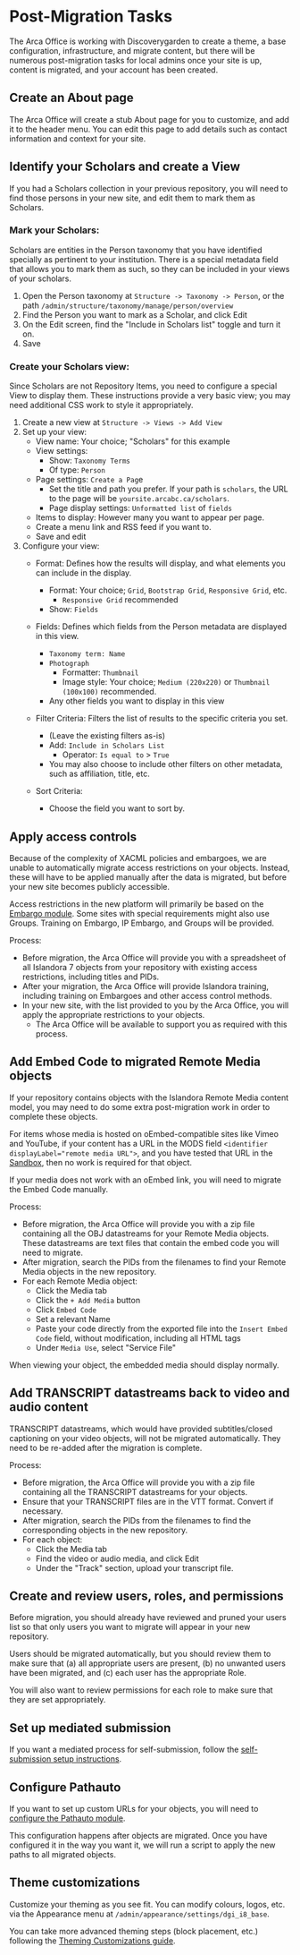 # Post-Migration Tasks

The Arca Office is working with Discoverygarden to create a theme, a base configuration, infrastructure, and migrate content, but there will be numerous post-migration tasks for local admins once your site is up, content is migrated, and your account has been created.

## Create an About page

The Arca Office will create a stub About page for you to customize, and add it to the header menu. You can edit this page to add details such as contact information and context for your site.

## Identify your Scholars and create a View

If you had a Scholars collection in your previous repository, you will need to find those persons in your new site, and edit them to mark them as Scholars.

### Mark your Scholars:

Scholars are entities in the Person taxonomy that you have identified specially as pertinent to your institution. There is a special metadata field that allows you to mark them as such, so they can be included in your views of your scholars.

1. Open the Person taxonomy at `Structure -> Taxonomy -> Person`, or the path `/admin/structure/taxonomy/manage/person/overview`
2. Find the Person you want to mark as a Scholar, and click Edit
3. On the Edit screen, find the "Include in Scholars list" toggle and turn it on.
4. Save

### Create your Scholars view:

Since Scholars are not Repository Items, you need to configure a special View to display them. These instructions provide a very basic view; you may need additional CSS work to style it appropriately.

1. Create a new view at `Structure -> Views -> Add View`
2. Set up your view:
    - View name: Your choice; "Scholars" for this example
    - View settings: 
        - Show: `Taxonomy Terms`
        - Of type: `Person`
    - Page settings: `Create a Pag`e
        - Set the title and path you prefer. If your path is `scholars`, the URL to the page will be `yoursite.arcabc.ca/scholars`.
        - Page display settings: `Unformatted list` of `fields`
    - Items to display: However many you want to appear per page.
    - Create a menu link and RSS feed if you want to.
    - Save and edit
3. Configure your view:
    - Format: Defines how the results will display, and what elements you can include in the display.
        - Format: Your choice; `Grid`, `Bootstrap Grid`, `Responsive Grid`, etc.
            - `Responsive Grid` recommended
        - Show: `Fields`
    - Fields: Defines which fields from the Person metadata are displayed in this view.
        - `Taxonomy term: Name`
        - `Photograph`
            - Formatter: `Thumbnail`
            - Image style: Your choice; `Medium (220x220)` or `Thumbnail (100x100)` recommended.
        - Any other fields you want to display in this view
    - Filter Criteria: Filters the list of results to the specific criteria you set.
         - (Leave the existing filters as-is)
         - Add: `Include in Scholars List`
             - Operator: `Is equal to` > `True`
         - You may also choose to include other filters on other metadata, such as affiliation, title, etc.
             
    - Sort Criteria:
         - Choose the field you want to sort by.


## Apply access controls

Because of the complexity of XACML policies and embargoes, we are unable to automatically migrate access restrictions on your objects. Instead, these will have to be applied manually after the data is migrated, but before your new site becomes publicly accessible.

Access restrictions in the new platform will primarily be based on the [Embargo module](https://github.com/discoverygarden/embargo). Some sites with special requirements might also use Groups. Training on Embargo, IP Embargo, and Groups will be provided.

Process:

- Before migration, the Arca Office will provide you with a spreadsheet of all Islandora 7 objects from your repository with existing access restrictions, including titles and PIDs.
- After your migration, the Arca Office will provide Islandora training, including training on Embargoes and other access control methods.
- In your new site, with the list provided to you by the Arca Office, you will apply the appropriate restrictions to your objects.
  - The Arca Office will be available to support you as required with this process.

## Add Embed Code to migrated Remote Media objects

If your repository contains objects with the Islandora Remote Media content model, you may need to do some extra post-migration work in order to complete these objects.

For items whose media is hosted on oEmbed-compatible sites like Vimeo and YouTube, if your content has a URL in the MODS field `<identifier displayLabel="remote media URL">`, and you have tested that URL in the [Sandbox](https://bceln.i8.dgicloud.com/), then no work is required for that object.

If your media does not work with an oEmbed link, you will need to migrate the Embed Code manually.

Process:

- Before migration, the Arca Office will provide you with a zip file containing all the OBJ datastreams for your Remote Media objects. These datastreams are text files that contain the embed code you will need to migrate.
- After migration, search the PIDs from the filenames to find your Remote Media objects in the new repository.
- For each Remote Media object:
  - Click the Media tab
  - Click the `+ Add Media` button
  - Click `Embed Code`
  - Set a relevant Name
  - Paste your code directly from the exported file into the `Insert Embed Code` field, without modification, including all HTML tags
  - Under `Media Use`, select "Service File"
  
When viewing your object, the embedded media should display normally.

## Add TRANSCRIPT datastreams back to video and audio content

TRANSCRIPT datastreams, which would have provided subtitles/closed captioning on your video objects, will not be migrated automatically. They need to be re-added after the migration is complete.

Process:

- Before migration, the Arca Office will provide you with a zip file containing all the TRANSCRIPT datastreams for your objects.
- Ensure that your TRANSCRIPT files are in the VTT format. Convert if necessary.
- After migration, search the PIDs from the filenames to find the corresponding objects in the new repository.
- For each object:
  - Click the Media tab
  - Find the video or audio media, and click Edit
  - Under the "Track" section, upload your transcript file.

## Create and review users, roles, and permissions

Before migration, you should already have reviewed and pruned your users list so that only users you want to migrate will appear in your new repository.

Users should be migrated automatically, but you should review them to make sure that (a) all appropriate users are present, (b) no unwanted users have been migrated, and (c) each user has the appropriate Role.

You will also want to review permissions for each role to make sure that they are set appropriately.

## Set up mediated submission

If you want a mediated process for self-submission, follow the [self-submission setup instructions](/arca-docs/how-to/processes/self-submission/).

## Configure Pathauto

If you want to set up custom URLs for your objects, you will need to [configure the Pathauto module](/arca-docs/how-to/display/pathauto/).

This configuration happens after objects are migrated. Once you have configured it in the way you want it, we will run a script to apply the new paths to all migrated objects.

## Theme customizations

Customize your theming as you see fit. You can modify colours, logos, etc. via the Appearance menu at `/admin/appearance/settings/dgi_i8_base`.

You can take more advanced theming steps (block placement, etc.) following the [Theming Customizations guide](/arca-docs/how-to/theming/customizations/).
